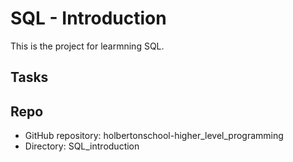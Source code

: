 # SQL - Introduction

This is the project for learmning SQL.

## Tasks

## Repo
* GitHub repository: holbertonschool-higher_level_programming 
* Directory: SQL_introduction


